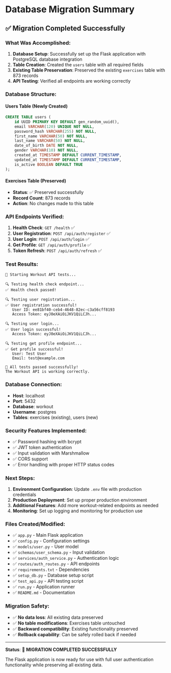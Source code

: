 # Database Migration Summary

## ✅ Migration Completed Successfully

### **What Was Accomplished:**

1. **Database Setup**: Successfully set up the Flask application with PostgreSQL database integration
2. **Table Creation**: Created the `users` table with all required fields
3. **Existing Table Preservation**: Preserved the existing `exercises` table with 873 records
4. **API Testing**: Verified all endpoints are working correctly

### **Database Structure:**

#### **Users Table** (Newly Created)
```sql
CREATE TABLE users (
    id UUID PRIMARY KEY DEFAULT gen_random_uuid(),
    email VARCHAR(120) UNIQUE NOT NULL,
    password_hash VARCHAR(255) NOT NULL,
    first_name VARCHAR(50) NOT NULL,
    last_name VARCHAR(50) NOT NULL,
    date_of_birth DATE NOT NULL,
    gender VARCHAR(10) NOT NULL,
    created_at TIMESTAMP DEFAULT CURRENT_TIMESTAMP,
    updated_at TIMESTAMP DEFAULT CURRENT_TIMESTAMP,
    is_active BOOLEAN DEFAULT TRUE
);
```

#### **Exercises Table** (Preserved)
- **Status**: ✅ Preserved successfully
- **Record Count**: 873 records
- **Action**: No changes made to this table

### **API Endpoints Verified:**

1. **Health Check**: `GET /health` ✅
2. **User Registration**: `POST /api/auth/register` ✅
3. **User Login**: `POST /api/auth/login` ✅
4. **Get Profile**: `GET /api/auth/profile` ✅
5. **Token Refresh**: `POST /api/auth/refresh` ✅

### **Test Results:**

```
🚀 Starting Workout API tests...

🔍 Testing health check endpoint...
✅ Health check passed!

🔍 Testing user registration...
✅ User registration successful!
   User ID: ee81bf40-ceb4-4648-82ec-c3a56cff8193
   Access Token: eyJ0eXAiOiJKV1QiLCJh...

🔍 Testing user login...
✅ User login successful!
   Access Token: eyJ0eXAiOiJKV1QiLCJh...

🔍 Testing get profile endpoint...
✅ Get profile successful!
   User: Test User
   Email: test@example.com

🎉 All tests passed successfully!
The Workout API is working correctly.
```

### **Database Connection:**

- **Host**: localhost
- **Port**: 5432
- **Database**: workout
- **Username**: postgres
- **Tables**: exercises (existing), users (new)

### **Security Features Implemented:**

- ✅ Password hashing with bcrypt
- ✅ JWT token authentication
- ✅ Input validation with Marshmallow
- ✅ CORS support
- ✅ Error handling with proper HTTP status codes

### **Next Steps:**

1. **Environment Configuration**: Update `.env` file with production credentials
2. **Production Deployment**: Set up proper production environment
3. **Additional Features**: Add more workout-related endpoints as needed
4. **Monitoring**: Set up logging and monitoring for production use

### **Files Created/Modified:**

- ✅ `app.py` - Main Flask application
- ✅ `config.py` - Configuration settings
- ✅ `models/user.py` - User model
- ✅ `schemas/user_schema.py` - Input validation
- ✅ `services/auth_service.py` - Authentication logic
- ✅ `routes/auth_routes.py` - API endpoints
- ✅ `requirements.txt` - Dependencies
- ✅ `setup_db.py` - Database setup script
- ✅ `test_api.py` - API testing script
- ✅ `run.py` - Application runner
- ✅ `README.md` - Documentation

### **Migration Safety:**

- ✅ **No data loss**: All existing data preserved
- ✅ **No table modifications**: Exercises table untouched
- ✅ **Backward compatibility**: Existing functionality preserved
- ✅ **Rollback capability**: Can be safely rolled back if needed

---

**Status**: 🎉 **MIGRATION COMPLETED SUCCESSFULLY**

The Flask application is now ready for use with full user authentication functionality while preserving all existing data. 